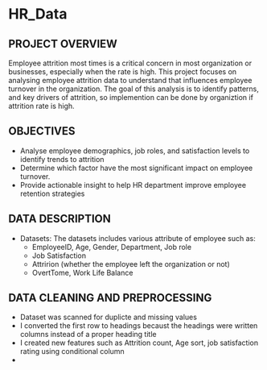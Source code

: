 # HR_Data

## PROJECT OVERVIEW
Employee attrition most times is a critical concern in most organization or businesses, especially when the rate is high. This project focuses on analysing employee attrition data to understand that influences employee turnover in the organization. The goal of this analysis is to identify patterns, and key drivers of attrition, so implemention can be done by organiztion if attrition rate is high.

## OBJECTIVES
- Analyse employee demographics, job roles, and satisfaction levels to identify trends to attrition
- Determine which factor have the most significant impact on employee turnover.
- Provide actionable insight to help HR department improve employee retention strategies

## DATA DESCRIPTION 
- Datasets: The datasets includes various attribute of employee such as:
   - EmployeeID, Age, Gender, Department, Job role
   - Job Satisfaction
   - Attririon (whether the employee left the organization or not)
   - OvertTome, Work Life Balance

## DATA CLEANING AND PREPROCESSING
- Dataset was scanned for duplicte and missing values
- I converted the first row to headings becaust the headings were written columns instead of a proper heading title
- I created new features such as Attrition count, Age sort, job satisfaction rating using conditional column
- 
